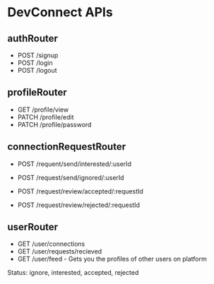 # DevConnect APIs

## authRouter

- POST /signup
- POST /login
- POST /logout

## profileRouter

- GET /profile/view
- PATCH /profile/edit
- PATCH /profile/password

## connectionRequestRouter

- POST /requent/send/interested/:userId
- POST /request/send/ignored/:userId

- POST /request/review/accepted/:requestId
- POST /request/review/rejected/:requestId

## userRouter

- GET /user/connections
- GET /user/requests/recieved
- GET /user/feed - Gets you the profiles of other users on platform

Status: ignore, interested, accepted, rejected
